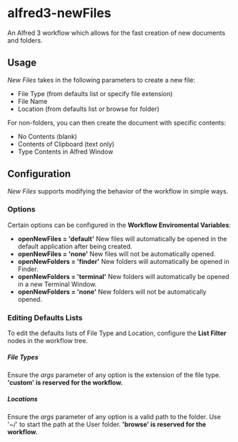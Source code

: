 # alfred3-newFiles
An Alfred 3 workflow which allows for the fast creation of new documents and folders.

## Usage
_New Files_ takes in the following parameters to create a new file:
- File Type (from defaults list or specify file extension)
- File Name
- Location (from defaults list or browse for folder)

For non-folders, you can then create the document with specific contents:
- No Contents (blank)
- Contents of Clipboard (text only)
- Type Contents in Alfred Window

## Configuration
_New Files_ supports modifying the behavior of the workflow in simple ways.

### Options
Certain options can be configured in the **Workflow Enviromental Variables**:

- **openNewFiles = 'default'** New files will automatically be opened in the default application after being created.
- **openNewFiles = 'none'** New files will not be automatically opened.
- **openNewFolders = 'finder'** New folders will automatically be opened in Finder.
- **openNewFolders = 'terminal'** New folders will automatically be opened in a new Terminal Window.
- **openNewFolders = 'none'** New folders will not be automatically opened.

### Editing Defaults Lists
To edit the defaults lists of File Type and Location, configure the **List Filter** nodes in the workflow tree.

##### File Types
Ensure the _args_ parameter of any option is the extension of the file type. **'custom' is reserved for the workflow.**

##### Locations
Ensure the _args_ parameter of any option is a valid path to the folder. Use '~/' to start the path at the User folder. **'browse' is reserved for the workflow.**
